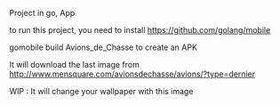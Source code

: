 Project in go, App

to run this project, you need to install https://github.com/golang/mobile

gomobile build Avions_de_Chasse to create an APK

It will download the last image from http://www.mensquare.com/avionsdechasse/avions/?type=dernier

WIP : It will change your wallpaper with this image
